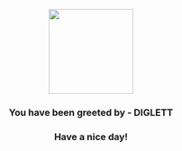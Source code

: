 <p align="center">
            <img src="https://raw.githubusercontent.com/PokeAPI/sprites/master/sprites/pokemon/50.png" width="150" height="150">
          </p>
          <h3 align="center">You have been greeted by - <b>DIGLETT</b></h3>
          <h3 align="center">Have a nice day!</h3>
